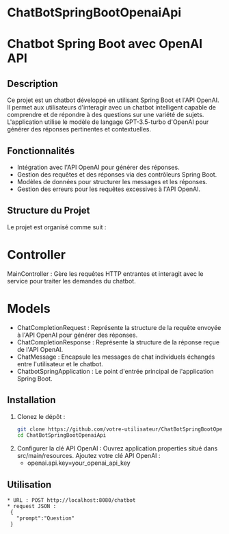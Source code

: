 # ChatBotSpringBootOpenaiApi
# Chatbot Spring Boot avec OpenAI API


## Description
Ce projet est un chatbot développé en utilisant Spring Boot et l'API OpenAI. Il permet aux utilisateurs d'interagir avec un chatbot intelligent capable de comprendre et de répondre à des questions sur une variété de sujets. L'application utilise le modèle de langage GPT-3.5-turbo d'OpenAI pour générer des réponses pertinentes et contextuelles.

## Fonctionnalités
- Intégration avec l'API OpenAI pour générer des réponses.
- Gestion des requêtes et des réponses via des contrôleurs Spring Boot.
- Modèles de données pour structurer les messages et les réponses.
- Gestion des erreurs pour les requêtes excessives à l'API OpenAI.

## Structure du Projet
Le projet est organisé comme suit :

# Controller
MainController : Gère les requêtes HTTP entrantes et interagit avec le service pour traiter les demandes du chatbot.

# Models
- ChatCompletionRequest : Représente la structure de la requête envoyée à l'API OpenAI pour générer des réponses.
- ChatCompletionResponse : Représente la structure de la réponse reçue de l'API OpenAI.
- ChatMessage : Encapsule les messages de chat individuels échangés entre l'utilisateur et le chatbot.
- ChatbotSpringApplication : Le point d'entrée principal de l'application Spring Boot.

## Installation

1. Clonez le dépôt :
   ```bash
   git clone https://github.com/votre-utilisateur/ChatBotSpringBootOpenaiApi.git
   cd ChatBotSpringBootOpenaiApi

2. Configurer la clé API OpenAI :
    Ouvrez application.properties situé dans src/main/resources.
    Ajoutez votre clé API OpenAI :
    * openai.api.key=your_openai_api_key

## Utilisation 
    * URL : POST http://localhost:8080/chatbot
    * request JSON : 
     {
       "prompt":"Question"
     }

